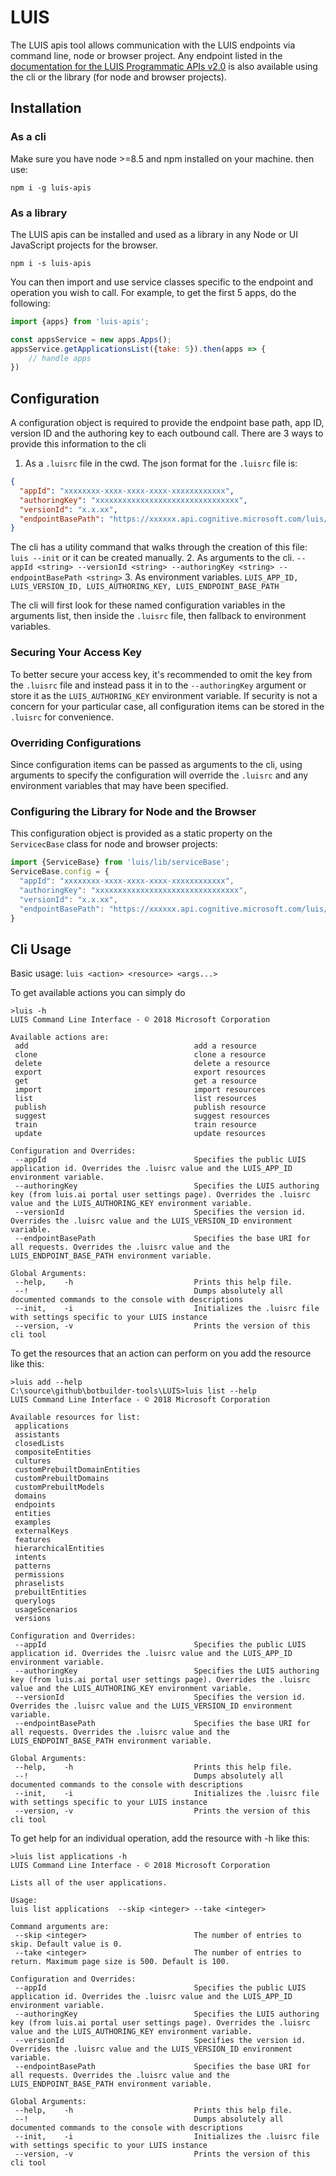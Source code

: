 # LUIS

The LUIS apis tool allows communication with the LUIS endpoints via command line, node or browser project. 
Any endpoint listed in the [documentation for the LUIS Programmatic APIs v2.0](https://westus.dev.cognitive.microsoft.com/docs/services/5890b47c39e2bb17b84a55ff/operations/5890b47c39e2bb052c5b9c2f)
is also available using the cli or the library (for node and browser projects). 

## Installation
### As a cli
Make sure you have node >=8.5 and npm installed on your machine. then use:

`npm i -g luis-apis`

### As a library
The LUIS apis can be installed and used as a library in any Node or UI JavaScript projects for the browser.

`npm i -s luis-apis`

You can then import and use service classes specific to the endpoint and operation you wish to call.
For example, to get the first 5 apps, do the following:
```js
import {apps} from 'luis-apis';

const appsService = new apps.Apps();
appsService.getApplicationsList({take: 5}).then(apps => {
    // handle apps
})
```

## Configuration
A configuration object is required to provide the endpoint base path, app ID, version ID and the 
authoring key to each outbound call. There are 3 ways to provide this information to the cli
1. As a `.luisrc` file in the cwd. 
The json format for the `.luisrc` file is:
```json
{
  "appId": "xxxxxxxx-xxxx-xxxx-xxxx-xxxxxxxxxxxx",
  "authoringKey": "xxxxxxxxxxxxxxxxxxxxxxxxxxxxxxxx",
  "versionId": "x.x.xx",
  "endpointBasePath": "https://xxxxxx.api.cognitive.microsoft.com/luis/api/v2.0"
}
```
The cli has a utility command that walks through the creation of this file:
`luis --init`
or it can be created manually.
2. As arguments to the cli. `--appId <string> --versionId <string> --authoringKey <string> --endpointBasePath <string>`
3. As environment variables. `LUIS_APP_ID, LUIS_VERSION_ID, LUIS_AUTHORING_KEY, LUIS_ENDPOINT_BASE_PATH`

The cli will first look for these named configuration variables in the arguments list, then inside the `.luisrc` file, 
then fallback to environment variables. 

### Securing Your Access Key
To better secure your access key, it's recommended to omit the key from the `.luisrc` 
file and instead pass it in to the `--authoringKey` argument or store it as the `LUIS_AUTHORING_KEY` 
environment variable. If security is not a concern for your particular case, all configuration items 
can be stored in the `.luisrc` for convenience.

### Overriding Configurations
Since configuration items can be passed as arguments to the cli, using arguments to specify 
the configuration will override the `.luisrc` and any environment variables that may have been specified.

### Configuring the Library for Node and the Browser
This configuration object is provided as a static property on the `ServicecBase` class for node and browser projects:
```js
import {ServiceBase} from 'luis/lib/serviceBase';
ServiceBase.config = {
  "appId": "xxxxxxxx-xxxx-xxxx-xxxx-xxxxxxxxxxxx",
  "authoringKey": "xxxxxxxxxxxxxxxxxxxxxxxxxxxxxxxx",
  "versionId": "x.x.xx",
  "endpointBasePath": "https://xxxxxx.api.cognitive.microsoft.com/luis/api/v2.0"
}
```

## Cli Usage
Basic usage: `luis <action> <resource> <args...>`

To get available actions you can simply do
```
>luis -h
LUIS Command Line Interface - © 2018 Microsoft Corporation

Available actions are:
 add                                     add a resource
 clone                                   clone a resource
 delete                                  delete a resource
 export                                  export resources
 get                                     get a resource
 import                                  import resources
 list                                    list resources
 publish                                 publish resource
 suggest                                 suggest resources
 train                                   train resource
 update                                  update resources

Configuration and Overrides:
 --appId                                 Specifies the public LUIS application id. Overrides the .luisrc value and the LUIS_APP_ID environment variable.
 --authoringKey                          Specifies the LUIS authoring  key (from luis.ai portal user settings page). Overrides the .luisrc value and the LUIS_AUTHORING_KEY environment variable.
 --versionId                             Specifies the version id. Overrides the .luisrc value and the LUIS_VERSION_ID environment variable.
 --endpointBasePath                      Specifies the base URI for all requests. Overrides the .luisrc value and the LUIS_ENDPOINT_BASE_PATH environment variable.

Global Arguments:
 --help,    -h                           Prints this help file.
 --!                                     Dumps absolutely all documented commands to the console with descriptions
 --init,    -i                           Initializes the .luisrc file with settings specific to your LUIS instance
 --version, -v                           Prints the version of this cli tool
```



To get the resources that an action can perform on you add the resource like this:

```
>luis add --help
C:\source\github\botbuilder-tools\LUIS>luis list --help
LUIS Command Line Interface - © 2018 Microsoft Corporation

Available resources for list:
 applications
 assistants
 closedLists
 compositeEntities
 cultures
 customPrebuiltDomainEntities
 customPrebuiltDomains
 customPrebuiltModels
 domains
 endpoints
 entities
 examples
 externalKeys
 features
 hierarchicalEntities
 intents
 patterns
 permissions
 phraselists
 prebuiltEntities
 querylogs
 usageScenarios
 versions

Configuration and Overrides:
 --appId                                 Specifies the public LUIS application id. Overrides the .luisrc value and the LUIS_APP_ID environment variable.
 --authoringKey                          Specifies the LUIS authoring  key (from luis.ai portal user settings page). Overrides the .luisrc value and the LUIS_AUTHORING_KEY environment variable.
 --versionId                             Specifies the version id. Overrides the .luisrc value and the LUIS_VERSION_ID environment variable.
 --endpointBasePath                      Specifies the base URI for all requests. Overrides the .luisrc value and the LUIS_ENDPOINT_BASE_PATH environment variable.

Global Arguments:
 --help,    -h                           Prints this help file.
 --!                                     Dumps absolutely all documented commands to the console with descriptions
 --init,    -i                           Initializes the .luisrc file with settings specific to your LUIS instance
 --version, -v                           Prints the version of this cli tool
```

To get help for an individual operation, add the resource with -h like this:

```
>luis list applications -h
LUIS Command Line Interface - © 2018 Microsoft Corporation

Lists all of the user applications.

Usage:
luis list applications  --skip <integer> --take <integer>

Command arguments are:
 --skip <integer>                        The number of entries to skip. Default value is 0.
 --take <integer>                        The number of entries to return. Maximum page size is 500. Default is 100.

Configuration and Overrides:
 --appId                                 Specifies the public LUIS application id. Overrides the .luisrc value and the LUIS_APP_ID environment variable.
 --authoringKey                          Specifies the LUIS authoring  key (from luis.ai portal user settings page). Overrides the .luisrc value and the LUIS_AUTHORING_KEY environment variable.
 --versionId                             Specifies the version id. Overrides the .luisrc value and the LUIS_VERSION_ID environment variable.
 --endpointBasePath                      Specifies the base URI for all requests. Overrides the .luisrc value and the LUIS_ENDPOINT_BASE_PATH environment variable.

Global Arguments:
 --help,    -h                           Prints this help file.
 --!                                     Dumps absolutely all documented commands to the console with descriptions
 --init,    -i                           Initializes the .luisrc file with settings specific to your LUIS instance
 --version, -v                           Prints the version of this cli tool
```




